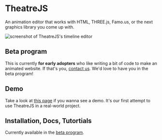 # TheatreJS

An animation editor that works with HTML, THREE.js, Famo.us, or the next graphics library you come up with.

![screenshot of TheatreJS's timeline editor](https://github.com/AriaMinaei/theatrejs/raw/master/docs/screenshots/timeline.png)

## Beta program

This is currently **for early adopters** who like writing a bit of code to make an animated website. If that's you, [contact us](mailto:higelobi@gmail.com). We'd love to have you in the beta program!

## Demo

Take a look at [this page](http://gelobi.org/griddify) if you wanna see a demo. It's our first attempt to use TheatreJS in a real-world project.

## Installation, Docs, Tutortials

Currently available in the [beta program](#beta-program).